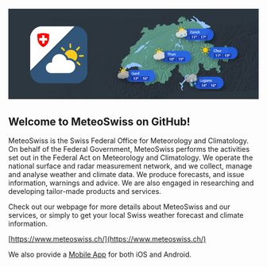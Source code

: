 ![](./combined_banner.png)

## Welcome to MeteoSwiss on GitHub!

MeteoSwiss is the Swiss Federal Office for Meteorology and Climatology.
On behalf of the Federal Government, MeteoSwiss performs the activities set out in the Federal Act on Meteorology and Climatology.
We operate the national surface and radar measurement network, and we collect, manage and analyse weather and climate data.
We produce forecasts, and issue information, warnings and advice. We are also engaged in researching and developing tailor-made products and services.

Check out our webpage for more details about MeteoSwiss and our services, or simply to get your local Swiss weather forecast and climate information.

[https://www.meteoswiss.ch/](https://www.meteoswiss.ch/)

We also provide a [Mobile App](https://www.meteoschweiz.admin.ch/service-und-publikationen/service/wetter-und-klimaprodukte/meteoswiss-app.html) for both iOS and Android.
